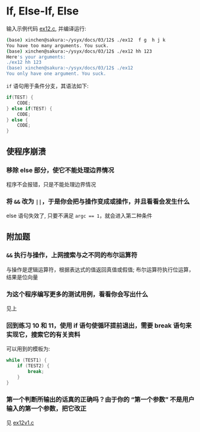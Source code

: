 # If, Else-If, Else
输入示例代码 [ex12.c](./ex12.c), 并编译运行:

```sh
(base) xinchen@sakura:~/ysyx/docs/03/12$ ./ex12  f g  h j k 
You have too many arguments. You suck.
(base) xinchen@sakura:~/ysyx/docs/03/12$ ./ex12 hh 123
Here's your arguments:
./ex12 hh 123 
(base) xinchen@sakura:~/ysyx/docs/03/12$ ./ex12 
You only have one argument. You suck.
```

`if` 语句用于条件分支，其语法如下:

```c
if(TEST) {
    CODE;
} else if(TEST) {
    CODE;
} else {
    CODE;
}
```

## 使程序崩溃
### 移除 else 部分，使它不能处理边界情况
程序不会报错，只是不能处理边界情况

### 将 `&&` 改为 `||`，于是你会把与操作变成或操作，并且看看会发生什么
else 语句失效了, 只要不满足 `argc == 1`，就会进入第二种条件

## 附加题
### `&&` 执行与操作，上网搜索与之不同的布尔运算符
与操作是逻辑运算符，根据表达式的值返回真值或假值; 布尔运算符执行位运算，结果是位向量

### 为这个程序编写更多的测试用例，看看你会写出什么
见上

### 回到练习 10 和 11，使用 if 语句使循环提前退出，需要 break 语句来实现它，搜索它的有关资料
可以用到的模板为:

```c
while (TEST1) {
    if (TEST2) {
        break;
    }
}
```

### 第一个判断所输出的话真的正确吗？由于你的 “第一个参数” 不是用户输入的第一个参数，把它改正
见 [ex12v1.c](./ex12v1.c)